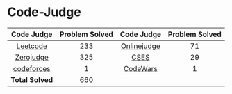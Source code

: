 # Code-Judge

|Code Judge|Problem Solved|Code Judge|Problem Solved|
|:--:|:---:|:--:|:---:|
|[Leetcode](https://github.com/kerong2002/Leetcode)|233| [Onlinejudge](https://github.com/kerong2002/Onlinejudge)|71|
|[Zerojudge](https://github.com/kerong2002/Zerojudge)|325|[CSES](https://github.com/kerong2002/CSES)|29|
|[codeforces](https://github.com/kerong2002/codeforces)|1|[CodeWars](https://github.com/kerong2002/Codewars)|1|
|**Total Solved**|660|||


